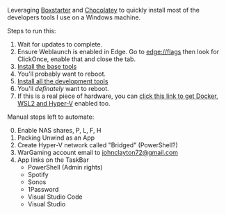 Leveraging [Boxstarter](http://boxstarter.org) and [Chocolatey](http://chocolatey.org) to quickly install most of the developers tools I use on a Windows machine.

Steps to run this:

  1. Wait for updates to complete.  
  1. Ensure Weblaunch is enabled in Edge.  Go to <a href="edge://flags">edge://flags</a> then look for ClickOnce, enable that and close the tab.
  2. <a href='http://boxstarter.org/package/nr/url?https://raw.githubusercontent.com/johncclayton/Win10FastStart/master/PrepareBase.ps1'>Install the base tools</a>
  3. You'll probably want to reboot.
  4. <a href='http://boxstarter.org/package/nr/url?https://raw.githubusercontent.com/johncclayton/Win10FastStart/master/PrepareDevelopment.ps1'>Install all the development tools</a>
  5. You'll *definately* want to reboot.
  6. If this is a real piece of hardware, you can <a href='http://boxstarter.org/package/nr/url?https://raw.githubusercontent.com/johncclayton/Win10FastStart/master/PrepareRealHardware.ps1'>click this link to get Docker, WSL2 and Hyper-V</a> enabled too.

Manual steps left to automate:

  0. Enable NAS shares, P, L, F, H
  0. Packing Unwind as an App
  0. Create Hyper-V network called "Bridged" (PowerShell?)
  0. WarGaming account email to johnclayton72@gmail.com
  0. App links on the TaskBar
     - PowerShell (Admin rights)
     - Spotify
     - Sonos
     - 1Password
     - Visual Studio Code
     - Visual Studio
  
